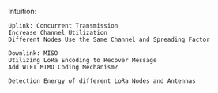 Intuition:

    Uplink: Concurrent Transmission  
    Increase Channel Utilization
    Different Nodes Use the Same Channel and Spreading Factor

    Downlink: MISO
    Utilizing LoRa Encoding to Recover Message
    Add WIFI MIMO Coding Mechanism?

    Detection Energy of different LoRa Nodes and Antennas
    
</br>
